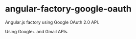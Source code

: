 # angular-factory-google-oauth
Angular.js factory using Google OAuth 2.0 API.

Using Google+ and Gmail APIs.
